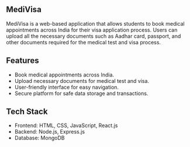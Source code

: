 ## MediVisa

MediVisa is a web-based application that allows students to book medical appointments across India for their visa application process. Users can upload all the necessary documents such as Aadhar card, passport, and other documents required for the medical test and visa process.

## Features
- Book medical appointments across India.
- Upload necessary documents for medical test and visa.
- User-friendly interface for easy navigation.
- Secure platform for safe data storage and transactions.

## Tech Stack
- Frontend: HTML, CSS, JavaScript, React.js
- Backend: Node.js, Express.js
- Database: MongoDB
